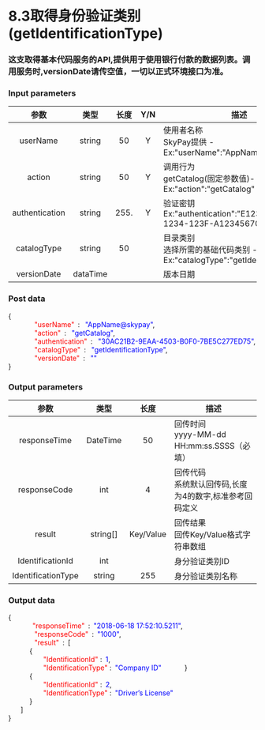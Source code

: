 # 8.3取得身份验证类别(getIdentificationType)
### 这支取得基本代码服务的API,提供用于使用银行付款的数据列表。调用服务时,versionDate请传空值，一切以正式环境接口为准。

### Input parameters
| 参数                        |    类型     | 长度   |Y/N |描述|
| :-------------------------: | :-----------: |:-----:|:----:|--------------------------------|   
|userName|string|50|Y|使用者名称<br> SkyPay提供 - Ex:"userName":"AppName@skypay"|
|action|string|50|Y|调用行为<br>getCatalog(固定参数值)- Ex:"action":"getCatalog"|
|authentication |string |255.|Y|验证密钥<br>Ex:"authentication":"E1234567-123C-1234-123F-A12345670"|
|catalogType |string|50||目录类别<br> 选择所需的基础代码类别 - Ex:"catalogType":"getIdentificationType"|
|versionDate |dataTime|||版本日期|

### Post data

{<br>
    <font color=red>&ensp;&ensp;&ensp;&ensp;"userName"</font> :  <font color=blue>"AppName@skypay"</font>,<br>
    <font color=red>&ensp;&ensp;&ensp;&ensp;"action"</font> :  <font color=blue>"getCatalog"</font>,<br>
    <font color=red>&ensp;&ensp;&ensp;&ensp;"authentication"</font> :  <font color=blue>"30AC21B2-9EAA-4503-B0F0-7BE5C277ED75"</font>,<br>
    <font color=red>&ensp;&ensp;&ensp;&ensp;"catalogType"</font> :  <font color=blue>"getIdentificationType"</font>,<br>
    <font color=red>&ensp;&ensp;&ensp;&ensp;"versionDate"</font> :  <font color=blue>""</font><br>
}


### Output parameters

| 参数                        |    类型     | 长度    |描述|
| :-------------------------: | :-----------: |:-----:|--------------------------------|   
|responseTime  |DateTime|50|回传时间 <br> yyyy-MM-dd HH:mm:ss.SSSS（必填）|
|responseCode  |int|4|回传代码 <br> 系统默认回传码,长度为4的数字,标准参考回码定义|
|result |string[]|Key/Value|回传结果 <br> 回传Key/Value格式字符串数组|
|IdentificationId|int||身分验证类别ID|
|IdentificationType|string|255|身分验证类别名称|


### Output data

{<br>
   <font color=red>&ensp;&ensp;&ensp;&ensp;"responseTime"</font> : <font color=blue>"2018-06-18 17:52:10.5211"</font>,<br>
    <font color=red>&ensp;&ensp;&ensp;&ensp;"responseCode"</font> : <font color=blue>"1000"</font>,<br>
    <font color=red>&ensp;&ensp;&ensp;&ensp;"result"</font> : [<br>
       { <br>
       <font color=red>&ensp;&ensp;&ensp;&ensp;"IdentificationId"</font> : <font color=blue>1</font>,<br>
       <font color=red>&ensp;&ensp;&ensp;&ensp;"IdentificationType"</font> : <font color=blue>"Company ID"</font>
       }<br>
       { <br>
       <font color=red>&ensp;&ensp;&ensp;&ensp;"IdentificationId"</font> : <font color=blue>2</font>,<br>
       <font color=red>&ensp;&ensp;&ensp;&ensp;"IdentificationType"</font> : <font color=blue>"Driver’s License"</font><br>
       }<br>
    ]<br>
}
